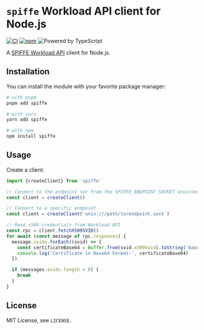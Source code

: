 # `spiffe` Workload API client for Node.js

[![CI](https://github.com/depot/node-spiffe/actions/workflows/ci.yml/badge.svg)](https://github.com/depot/node-spiffe/actions/workflows/ci.yml)
[![npm](https://img.shields.io/npm/v/spiffe.svg)](https://www.npmjs.com/package/spiffe)
![Powered by TypeScript](https://img.shields.io/badge/powered%20by-typescript-blue.svg)

A [SPIFFE Workload API](https://github.com/spiffe/spiffe/blob/main/standards/SPIFFE_Workload_API.md) client for Node.js.

## Installation

You can install the module with your favorite package manager:

```bash
# with pnpm
pnpm add spiffe

# with yarn
yarn add spiffe

# with npm
npm install spiffe
```

## Usage

Create a client:

```typescript
import {createClient} from 'spiffe'

// Connect to the endpoint set from the SPIFFE_ENDPOINT_SOCKET environment variable
const client = createClient()

// Connect to a specific endpoint
const client = createClient('unix:///path/to/endpoint.sock')

// Read x509 credentials from Workload API
const rpc = client.fetchX509SVID()
for await (const message of rpc.responses) {
  message.svids.forEach((svid) => {
    const certificateBase64 = Buffer.from(svid.x509Svid).toString('base64')
    console.log('Certificate in Base64 Format:', certificateBase64)
  })

  if (messages.svids.length > 0) {
    break
  }
}
```

## License

MIT License, see `LICENSE`.
